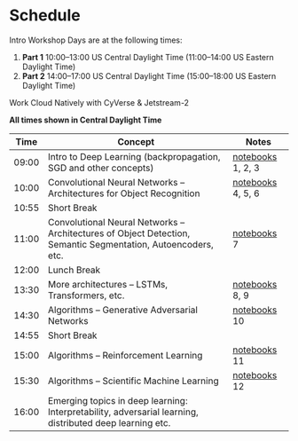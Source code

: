 # Schedule

Intro Workshop Days are at the following times:

 1. **Part 1** 10:00–13:00  US Central Daylight Time (11:00–14:00 US Eastern Daylight Time)
 2. **Part 2** 14:00–17:00  US Central Daylight Time (15:00–18:00 US Eastern Daylight Time)

Work Cloud Natively with CyVerse & Jetstream-2

**All times shown in Central Daylight Time**

| Time | Concept | Notes |
|------|---------|-------|
| 09:00 | Intro to Deep Learning (backpropagation, SGD and other concepts) | [notebooks](https://github.com/TranslationalAICenterISU/deepdive2022/tree/mkdocs/notebooks)  1, 2, 3|
| 10:00 | Convolutional Neural Networks – Architectures for Object Recognition | [notebooks](https://github.com/TranslationalAICenterISU/deepdive2022/tree/mkdocs/notebooks) 4, 5, 6 |
| 10:55 | Short  Break | |
| 11:00 | Convolutional Neural Networks – Architectures of Object Detection, Semantic Segmentation, Autoencoders, etc. | [notebooks](https://github.com/TranslationalAICenterISU/deepdive2022/tree/mkdocs/notebooks) 7 |
| 12:00 | Lunch Break | |
| 13:30 | More architectures – LSTMs, Transformers, etc. | [notebooks](https://github.com/TranslationalAICenterISU/deepdive2022/tree/mkdocs/notebooks) 8, 9 |
| 14:30 | Algorithms – Generative Adversarial Networks | [notebooks](https://github.com/TranslationalAICenterISU/deepdive2022/tree/mkdocs/notebooks) 10 | 
| 14:55 | Short Break | | 
| 15:00 | Algorithms – Reinforcement Learning | [notebooks](https://github.com/TranslationalAICenterISU/deepdive2022/tree/mkdocs/notebooks) 11 | 
| 15:30 | Algorithms – Scientific Machine Learning | [notebooks](https://github.com/TranslationalAICenterISU/deepdive2022/tree/mkdocs/notebooks) 12 | 
| 16:00 | Emerging topics in deep learning: Interpretability, adversarial learning, distributed deep learning etc. | | 

